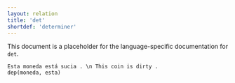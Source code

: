 ```yaml
---
layout: relation
title: 'det'
shortdef: 'determiner'
---
```


This document is a placeholder for the language-specific documentation
for `det`.


~~~ sdparse
Esta moneda está sucia . \n This coin is dirty .
dep(moneda, esta)
~~~
